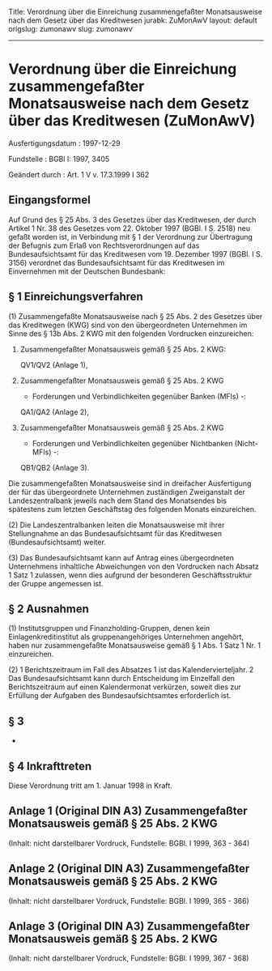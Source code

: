 Title: Verordnung über die Einreichung zusammengefaßter Monatsausweise nach dem Gesetz
  über das Kreditwesen
jurabk: ZuMonAwV
layout: default
origslug: zumonawv
slug: zumonawv

---

# Verordnung über die Einreichung zusammengefaßter Monatsausweise nach dem Gesetz über das Kreditwesen (ZuMonAwV)

Ausfertigungsdatum
:   1997-12-29

Fundstelle
:   BGBl I: 1997, 3405

Geändert durch
:   Art. 1 V v. 17.3.1999 I 362


## Eingangsformel

Auf Grund des § 25 Abs. 3 des Gesetzes über das Kreditwesen, der durch
Artikel 1 Nr. 38 des Gesetzes vom 22. Oktober 1997 (BGBl. I S. 2518)
neu gefaßt worden ist, in Verbindung mit § 1 der Verordnung zur
Übertragung der Befugnis zum Erlaß von Rechtsverordnungen auf das
Bundesaufsichtsamt für das Kreditwesen vom 19. Dezember 1997 (BGBl. I
S. 3156) verordnet das Bundesaufsichtsamt für das Kreditwesen im
Einvernehmen mit der Deutschen Bundesbank:


## § 1 Einreichungsverfahren

(1) Zusammengefaßte Monatsausweise nach § 25 Abs. 2 des Gesetzes über
das Kreditwegen (KWG) sind von den übergeordneten Unternehmen im Sinne
des § 13b Abs. 2 KWG mit den folgenden Vordrucken einzureichen:

1.  Zusammengefaßter Monatsausweis gemäß § 25 Abs. 2 KWG:

    QV1/QV2 (Anlage 1),


2.  Zusammengefaßter Monatsausweis gemäß § 25 Abs. 2 KWG

    - Forderungen und Verbindlichkeiten gegenüber Banken (MFIs) -:

    QA1/QA2 (Anlage 2),


3.  Zusammengefaßter Monatsausweis gemäß § 25 Abs. 2 KWG

    - Forderungen und Verbindlichkeiten gegenüber Nichtbanken (Nicht-MFIs)
    -:

    QB1/QB2 (Anlage 3).



Die zusammengefaßten Monatsausweise sind in dreifacher Ausfertigung
der für das übergeordnete Unternehmen zuständigen Zweiganstalt der
Landeszentralbank jeweils nach dem Stand des Monatsendes bis
spätestens zum letzten Geschäftstag des folgenden Monats einzureichen.

(2) Die Landeszentralbanken leiten die Monatsausweise mit ihrer
Stellungnahme an das Bundesaufsichtsamt für das Kreditwesen
(Bundesaufsichtsamt) weiter.

(3) Das Bundesaufsichtsamt kann auf Antrag eines übergeordneten
Unternehmens inhaltliche Abweichungen von den Vordrucken nach Absatz 1
Satz 1 zulassen, wenn dies aufgrund der besonderen Geschäftsstruktur
der Gruppe angemessen ist.


## § 2 Ausnahmen

(1) Institutsgruppen und Finanzholding-Gruppen, denen kein
Einlagenkreditinstitut als gruppenangehöriges Unternehmen angehört,
haben nur zusammengefaßte Monatsausweise gemäß § 1 Abs. 1 Satz 1 Nr. 1
einzureichen.

(2)
1             Berichtszeitraum im Fall des Absatzes 1 ist das
Kalendervierteljahr.
2             Das Bundesaufsichtsamt kann durch Entscheidung im
Einzelfall den Berichtszeitraum auf einen Kalendermonat verkürzen,
soweit dies zur Erfüllung der Aufgaben des Bundesaufsichtsamtes
erforderlich ist.


## § 3

-


## § 4 Inkrafttreten

Diese Verordnung tritt am 1. Januar 1998 in Kraft.


## Anlage 1 (Original DIN A3) Zusammengefaßter Monatsausweis gemäß § 25 Abs. 2 KWG

(Inhalt: nicht darstellbarer Vordruck,
Fundstelle: BGBl. I 1999, 363 - 364)


## Anlage 2 (Original DIN A3) Zusammengefaßter Monatsausweis gemäß § 25 Abs. 2 KWG

(Inhalt: nicht darstellbarer Vordruck,
Fundstelle: BGBl. I 1999, 365 - 366)


## Anlage 3 (Original DIN A3) Zusammengefaßter Monatsausweis gemäß § 25 Abs. 2 KWG

(Inhalt: nicht darstellbarer Vordruck,
Fundstelle: BGBl. I 1999, 367 - 368)

